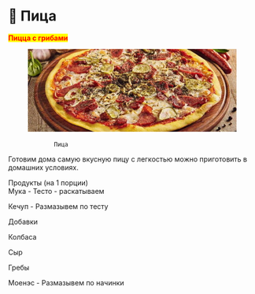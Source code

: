 # 🍕 Пица&#x20;

<mark style="color:red;">**Пицца с грибами**</mark>



<figure><img src="../../.gitbook/assets/7-9-22-680x270.jpg" alt=""><figcaption></figcaption></figure>

```
             Пица
```

Готовим дома самую вкусную пицу с легкостью можно приготовить в домашних условиях.&#x20;

&#x20;                                   Продукты (на 1 порции)\
Мука - Тесто - раскатываем&#x20;

Кечуп - Размазывем по тесту&#x20;

&#x20;                                                     Добавки&#x20;

Колбаса

&#x20;Сыр&#x20;

Гребы

&#x20;Моенэс - Размазывем по начинки
